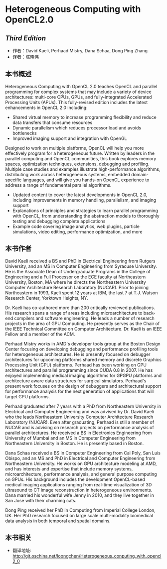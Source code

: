 
Heterogeneous Computing with OpenCL2.0
=========================
*Third Edition*
-------------------------
- 作者：David Kaeli, Perhaad Mistry, Dana Schaa, Dong Ping Zhang
- 译者：陈晓伟

## 本书概述

Heterogeneous Computing with OpenCL 2.0 teaches OpenCL and parallel programming for complex systems that may include a variety of device architectures: multi-core CPUs, GPUs, and fully-integrated Accelerated Processing Units (APUs). This fully-revised edition includes the latest enhancements in OpenCL 2.0 including:
- Shared virtual memory to increase programming flexibility and reduce data transfers that consume resources
- Dynamic parallelism which reduces processor load and avoids bottlenecks 
- Improved imaging support and integration with OpenGL 

Designed to work on multiple platforms, OpenCL will help you more effectively program for a heterogeneous future. Written by leaders in the parallel computing and OpenCL communities, this book explores memory spaces, optimization techniques, extensions, debugging and profiling. Multiple case studies and examples illustrate high-performance algorithms, distributing work across heterogeneous systems, embedded domain-specific languages, and will give you hands-on OpenCL experience to address a range of fundamental parallel algorithms.

- Updated content to cover the latest developments in OpenCL 2.0, including improvements in memory handling, parallelism, and imaging support
- Explanations of principles and strategies to learn parallel programming with OpenCL, from understanding the abstraction models to thoroughly testing and debugging complete applications
- Example code covering image analytics, web plugins, particle simulations, video editing, performance optimization, and more 

## 本书作者

David Kaeli received a BS and PhD in Electrical Engineering from Rutgers University, and an MS in Computer Engineering from Syracuse University. He is the Associate Dean of Undergraduate Programs in the College of Engineering and a Full Processor on the ECE faculty at Northeastern University, Boston, MA where he directs the Northeastern University Computer Architecture Research Laboratory (NUCAR). Prior to joining Northeastern in 1993, Kaeli spent 12 years at IBM, the last 7 at T.J. Watson Research Center, Yorktown Heights, NY.

Dr. Kaeli has co-authored more than 200 critically reviewed publications. His research spans a range of areas including microarchitecture to back-end compilers and software engineering. He leads a number of research projects in the area of GPU Computing. He presently serves as the Chair of the IEEE Technical Committee on Computer Architecture. Dr. Kaeli is an IEEE Fellow and a member of the ACM.

Perhaad Mistry works in AMD's developer tools group at the Boston Design Center focusing on developing debugging and performance profiling tools for heterogeneous architectures. He is presently focused on debugger architectures for upcoming platforms shared memory and discrete Graphics Processing Unit (GPU) platforms. Perhaad has been working on GPU architectures and parallel programming since CUDA 0.8 in 2007. He has enjoyed implementing medical imaging algorithms for GPGPU platforms and architecture aware data structures for surgical simulators. Perhaad's present work focuses on the design of debuggers and architectural support for performance analysis for the next generation of applications that will target GPU platforms.

Perhaad graduated after 7 years with a PhD from Northeastern University in Electrical and Computer Engineering and was advised by Dr. David Kaeli who the leads Northeastern University Computer Architecture Research Laboratory (NUCAR). Even after graduating, Perhaad is still a member of NUCAR and is advising on research projects on performance analysis of parallel architectures. He received a BS in Electronics Engineering from University of Mumbai and an MS in Computer Engineering from Northeastern University in Boston. He is presently based in Boston.

Dana Schaa received a BS in Computer Engineering from Cal Poly, San Luis Obispo, and an MS and PhD in Electrical and Computer Engineering from Northeastern University. He works on GPU architecture modeling at AMD, and has interests and expertise that include memory systems, microarchitecture, performance analysis, and general purpose computing on GPUs. His background includes the development OpenCL-based medical imaging applications ranging from real-time visualization of 3D ultrasound to CT image reconstruction in heterogeneous environments. Dana married his wonderful wife Jenny in 2010, and they live together in San Jose with their charming cats.

Dong Ping received her PhD in Computing from Imperial College London, UK. Her PhD research focused on large scale multi-modality biomedical data analysis in both temporal and spatial domains. 

## 本书相关

- 翻译地址: http://git.oschina.net/loongchen/Heterogeneous_conputing_with_opencl2_0

